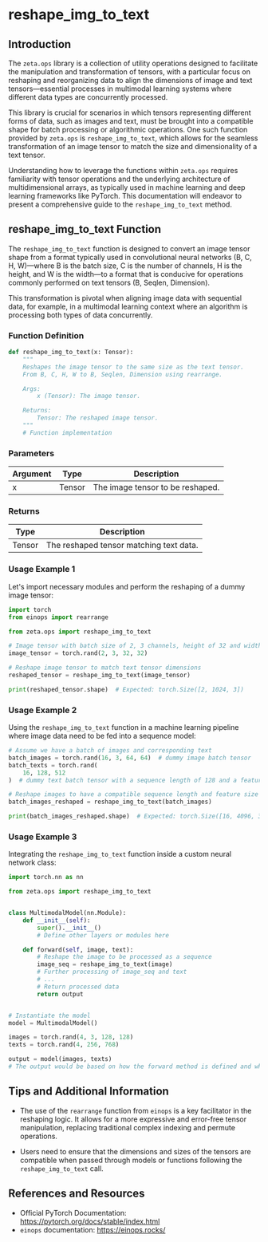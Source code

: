 # reshape_img_to_text

## Introduction

The `zeta.ops` library is a collection of utility operations designed to facilitate the manipulation and transformation of tensors, with a particular focus on reshaping and reorganizing data to align the dimensions of image and text tensors—essential processes in multimodal learning systems where different data types are concurrently processed.

This library is crucial for scenarios in which tensors representing different forms of data, such as images and text, must be brought into a compatible shape for batch processing or algorithmic operations. One such function provided by `zeta.ops` is `reshape_img_to_text`, which allows for the seamless transformation of an image tensor to match the size and dimensionality of a text tensor.

Understanding how to leverage the functions within `zeta.ops` requires familiarity with tensor operations and the underlying architecture of multidimensional arrays, as typically used in machine learning and deep learning frameworks like PyTorch. This documentation will endeavor to present a comprehensive guide to the `reshape_img_to_text` method.

## reshape_img_to_text Function

The `reshape_img_to_text` function is designed to convert an image tensor shape from a format typically used in convolutional neural networks (B, C, H, W)—where B is the batch size, C is the number of channels, H is the height, and W is the width—to a format that is conducive for operations commonly performed on text tensors (B, Seqlen, Dimension).

This transformation is pivotal when aligning image data with sequential data, for example, in a multimodal learning context where an algorithm is processing both types of data concurrently.

### Function Definition

```python
def reshape_img_to_text(x: Tensor):
    """
    Reshapes the image tensor to the same size as the text tensor.
    From B, C, H, W to B, Seqlen, Dimension using rearrange.

    Args:
        x (Tensor): The image tensor.

    Returns:
        Tensor: The reshaped image tensor.
    """
    # Function implementation
```

### Parameters

| Argument | Type   | Description                                |
| -------- | ------ | ------------------------------------------ |
| x        | Tensor | The image tensor to be reshaped.           |

### Returns

| Type   | Description                            |
| ------ | -------------------------------------- |
| Tensor | The reshaped tensor matching text data. |

### Usage Example 1

Let's import necessary modules and perform the reshaping of a dummy image tensor:

```python
import torch
from einops import rearrange

from zeta.ops import reshape_img_to_text

# Image tensor with batch size of 2, 3 channels, height of 32 and width of 32
image_tensor = torch.rand(2, 3, 32, 32)

# Reshape image tensor to match text tensor dimensions
reshaped_tensor = reshape_img_to_text(image_tensor)

print(reshaped_tensor.shape)  # Expected: torch.Size([2, 1024, 3])
```

### Usage Example 2

Using the `reshape_img_to_text` function in a machine learning pipeline where image data need to be fed into a sequence model:

```python
# Assume we have a batch of images and corresponding text
batch_images = torch.rand(16, 3, 64, 64)  # dummy image batch tensor
batch_texts = torch.rand(
    16, 128, 512
)  # dummy text batch tensor with a sequence length of 128 and a feature size of 512

# Reshape images to have a compatible sequence length and feature size
batch_images_reshaped = reshape_img_to_text(batch_images)

print(batch_images_reshaped.shape)  # Expected: torch.Size([16, 4096, 3])
```

### Usage Example 3

Integrating the `reshape_img_to_text` function inside a custom neural network class:

```python
import torch.nn as nn

from zeta.ops import reshape_img_to_text


class MultimodalModel(nn.Module):
    def __init__(self):
        super().__init__()
        # Define other layers or modules here

    def forward(self, image, text):
        # Reshape the image to be processed as a sequence
        image_seq = reshape_img_to_text(image)
        # Further processing of image_seq and text
        # ...
        # Return processed data
        return output


# Instantiate the model
model = MultimodalModel()

images = torch.rand(4, 3, 128, 128)
texts = torch.rand(4, 256, 768)

output = model(images, texts)
# The output would be based on how the forward method is defined and what processing is done on image_seq and text
```

## Tips and Additional Information

- The use of the `rearrange` function from `einops` is a key facilitator in the reshaping logic. It allows for a more expressive and error-free tensor manipulation, replacing traditional complex indexing and permute operations.

- Users need to ensure that the dimensions and sizes of the tensors are compatible when passed through models or functions following the `reshape_img_to_text` call.

## References and Resources

- Official PyTorch Documentation: https://pytorch.org/docs/stable/index.html
- `einops` documentation: https://einops.rocks/
